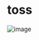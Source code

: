 # toss
![image](https://user-images.githubusercontent.com/45250167/117827343-81efab00-b28e-11eb-8a19-ba44c7e6c639.png)
